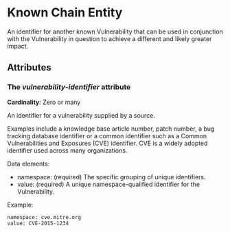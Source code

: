 # Known Chain Entity

An identifier for another known Vulnerability that can be used in conjunction with the Vulnerability in question to achieve a different and likely greater impact.

## Attributes

### The *vulnerability-identifier* attribute

**Cardinality**: Zero or many

An identifier for a vulnerability supplied by a source.

Examples include a knowledge base article number, patch number, a bug tracking database identifier or a common identifier such as a Common Vulnerabilities and Exposures (CVE) identifier. CVE is a widely adopted identifier used across many organizations.

Data elements:
- namespace: (required) The specific grouping of unique identifiers. 
- value: (required) A unique namespace-qualified identifier for the Vulnerability.

Example:
```
namespace: cve.mitre.org
value: CVE-2015-1234
```
